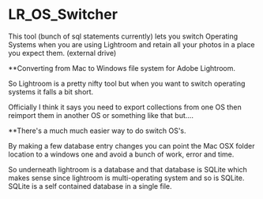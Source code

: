 # LR_OS_Switcher
This tool (bunch of sql statements currently) lets you switch Operating Systems when you are using Lightroom and retain all your photos in a place you expect them. (external drive)


**Converting from Mac to Windows file system for Adobe Lightroom. 

So Lightroom is a pretty nifty tool but when you want to switch operating systems it falls a bit short. 

Officially I think it says you need to export collections from one OS then reimport them in another OS or something like that but.... 

**There's a much much easier way to do switch OS's. 

By making a few database entry changes you can point the Mac OSX folder location to a windows one and avoid a bunch of work, error and time. 

So underneath lightroom is a database and that database is SQLite which makes sense since lightroom is multi-operating system and so is SQLite. SQLite is a self contained database in a single file.

